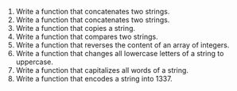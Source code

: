 1. Write a function that concatenates two strings.
2. Write a function that concatenates two strings.
3. Write a function that copies a string.
4. Write a function that compares two strings.
5. Write a function that reverses the content of an array of integers.
6. Write a function that changes all lowercase letters of a string to uppercase.
7. Write a function that capitalizes all words of a string.
8. Write a function that encodes a string into 1337.
